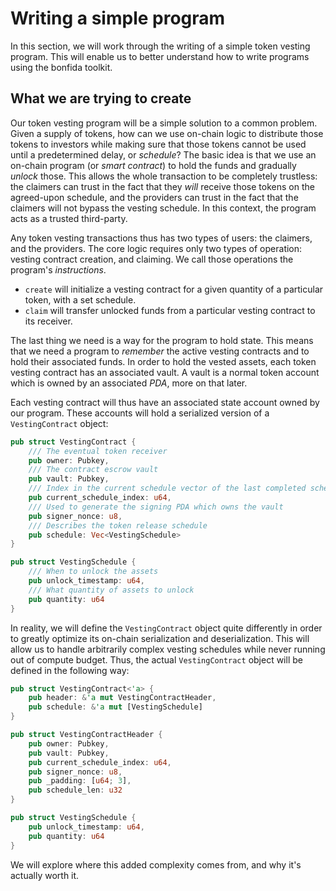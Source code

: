 # Writing a simple program

In this section, we will work through the writing of a simple token vesting program.
This will enable us to better understand how to write programs using the bonfida toolkit.

## What we are trying to create

Our token vesting program will be a simple solution to a common problem.
Given a supply of tokens, how can we use on-chain logic to distribute those tokens to investors while making sure that those tokens cannot be used until a predetermined delay, or _schedule_?
The basic idea is that we use an on-chain program (or _smart contract_) to hold the funds and gradually _unlock_ those.
This allows the whole transaction to be completely trustless: the claimers can trust in the fact that they _will_ receive those tokens on the agreed-upon schedule, and the providers can trust in the fact that the claimers will not bypass the vesting schedule.
In this context, the program acts as a trusted third-party.

Any token vesting transactions thus has two types of users: the claimers, and the providers.
The core logic requires only two types of operation: vesting contract creation, and claiming.
We call those operations the program's _instructions_.

- `create` will initialize a vesting contract for a given quantity of a particular token, with a set schedule.
- `claim` will transfer unlocked funds from a particular vesting contract to its receiver.

The last thing we need is a way for the program to hold state.
This means that we need a program to _remember_ the active vesting contracts and to hold their associated funds.
In order to hold the vested assets, each token vesting contract has an associated vault.
A vault is a normal token account which is owned by an associated _PDA_, more on that later.

Each vesting contract will thus have an associated state account owned by our program.
These accounts will hold a serialized version of a `VestingContract` object:

```rust
pub struct VestingContract {
    /// The eventual token receiver
    pub owner: Pubkey,
    /// The contract escrow vault
    pub vault: Pubkey,
    /// Index in the current schedule vector of the last completed schedule
    pub current_schedule_index: u64,
    /// Used to generate the signing PDA which owns the vault
    pub signer_nonce: u8,
    /// Describes the token release schedule
    pub schedule: Vec<VestingSchedule>
}

pub struct VestingSchedule {
    /// When to unlock the assets
    pub unlock_timestamp: u64,
    /// What quantity of assets to unlock
    pub quantity: u64
}
```

In reality, we will define the `VestingContract` object quite differently in order to greatly optimize its on-chain serialization and deserialization. This will allow us to handle arbitrarily complex vesting schedules while never running out of compute budget. Thus, the actual `VestingContract` object will be defined in the following way:

```rust
pub struct VestingContract<'a> {
    pub header: &'a mut VestingContractHeader,
    pub schedule: &'a mut [VestingSchedule]
}

pub struct VestingContractHeader {
    pub owner: Pubkey,
    pub vault: Pubkey,
    pub current_schedule_index: u64,
    pub signer_nonce: u8,
    pub _padding: [u64; 3],
    pub schedule_len: u32
}

pub struct VestingSchedule {
    pub unlock_timestamp: u64,
    pub quantity: u64
}
```

We will explore where this added complexity comes from, and why it's actually worth it.
